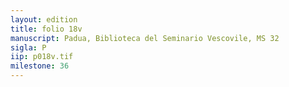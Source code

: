 ```yaml
---
layout: edition
title: folio 18v
manuscript: Padua, Biblioteca del Seminario Vescovile, MS 32
sigla: P
iip: p018v.tif
milestone: 36
---
```

